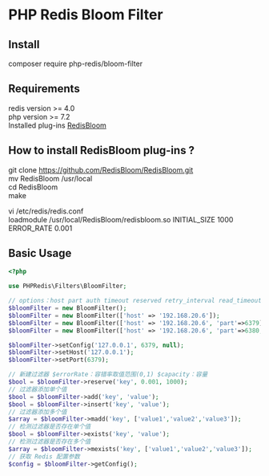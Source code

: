 # PHP Redis Bloom Filter

## Install
composer require php-redis/bloom-filter

## Requirements
redis version >= 4.0  
php version >= 7.2  
Installed plug-ins [RedisBloom](https://github.com/RedisBloom/RedisBloom)

## How to install RedisBloom plug-ins ?
git clone https://github.com/RedisBloom/RedisBloom.git  
mv RedisBloom /usr/local  
cd RedisBloom  
make  

vi /etc/redis/redis.conf  
loadmodule /usr/local/RedisBloom/redisbloom.so INITIAL_SIZE 1000 ERROR_RATE 0.001  

## Basic Usage
```php
<?php

use PHPRedis\Filters\BloomFilter;

// options：host part auth timeout reserved retry_interval read_timeout database 
$bloomFilter = new BloomFilter();
$bloomFilter = new BloomFilter(['host' => '192.168.20.6']);
$bloomFilter = new BloomFilter(['host' => '192.168.20.6', 'part'=>6379]);
$bloomFilter = new BloomFilter(['host' => '192.168.20.6', 'part'=>6380, 'auth' => 123456]);

$bloomFilter->setConfig('127.0.0.1', 6379, null);
$bloomFilter->setHost('127.0.0.1');
$bloomFilter->setPort(6379);

// 新建过滤器 $errorRate：容错率取值范围(0,1) $capacity：容量
$bool = $bloomFilter->reserve('key', 0.001, 1000);
// 过滤器添加单个值
$bool = $bloomFilter->add('key', 'value');
$bool = $bloomFilter->insert('key', 'value');
// 过滤器添加多个值
$array = $bloomFilter->madd('key', ['value1','value2','value3']);
// 检测过滤器是否存在单个值
$bool = $bloomFilter->exists('key', 'value');
// 检测过滤器是否存在多个值
$array = $bloomFilter->mexists('key', ['value1','value2','value3']);
// 获取 Redis 配置参数
$config = $bloomFilter->getConfig();
